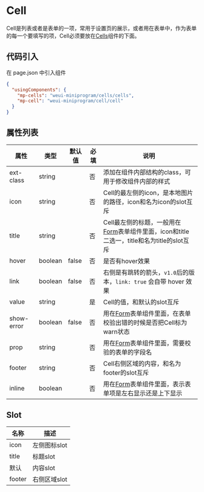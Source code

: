 # Cell
Cell是列表或者是表单的一项，常用于设置页的展示，或者用在表单中，作为表单的每一个要填写的项，Cell必须要放在[Cells](./cells.md)组件的下面。

## 代码引入
在 page.json 中引入组件
```json
{
  "usingComponents": {
    "mp-cells": "weui-miniprogram/cells/cells",
    "mp-cell": "weui-miniprogram/cell/cell"
  }
}
```

## 属性列表
| 属性 | 类型 | 默认值 | 必填 | 说明 |
| ---- | ---- | ------ | -------- | ---- |
| ext-class | string |  | 否 | 添加在组件内部结构的class，可用于修改组件内部的样式 |
| icon | string |  | 否 | Cell的最左侧的icon，是本地图片的路径，icon和名为icon的slot互斥 |
| title | string |  | 否 | Cell最左侧的标题，一般用在[Form](./form.md)表单组件里面，icon和title二选一，title和名为title的slot互斥 |
| hover | boolean | false | 否 | 是否有hover效果 |
| link | boolean | false | 否 | 右侧是有跳转的箭头，`v1.0`后的版本，`link: true` 会自带 hover 效果 |
| value | string |  | 是 | Cell的值，和默认的slot互斥 |
| show-error | boolean | false | 否 | 用在[Form](./form.md)表单组件里面，在表单校验出错的时候是否把Cell标为warn状态 |
| prop | string |  | 否 | 用在[Form](./form.md)表单组件里面，需要校验的表单的字段名 |
| footer | string |  | 否 | Cell右侧区域的内容，和名为footer的slot互斥 |
| inline | boolean |  | 否 | 用在[Form](./form.md)表单组件里面，表示表单项是左右显示还是上下显示 |

## Slot
| 名称 | 描述 |
| ---- | ---- |
| icon | 左侧图标slot |
| title | 标题slot |
| 默认 | 内容slot |
| footer | 右侧区域slot |

